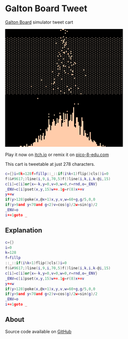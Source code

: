 # Galton Board Tweet
[Galton Board](https://en.wikipedia.org/wiki/Galton_board) simulator tweet cart


[![Pixel rendering of sand falling down pegs and accumulating in the shape of a normal curve](images/cover.png)](https://minimechmedia.itch.io/galton-board-tweet)


Play it now on [itch.io](https://minimechmedia.itch.io/galton-board-tweet) or remix it on [pico-8-edu.com](https://pico-8-edu.com/?c=AHB4YQHOAWnrwd0nH-8ID-AAu3c32RucXnXvcHyQNAbXOxxzyzVFsrUQvMELLBRl097-Aibos4XUEs-QBWXxEM_w09XFRqohYIGhIqkfYskbSROU9XlnBYab2dhaiRREBET0g4Iurqrr1AeyjTRsx6KgqRayrMqyMmuqrFIlG1IlClSJzlEaz1AQXvgWrzHQrL1EsnfcxkNERTcX7CwF71AEUXVaclh8Zn1c13ZtWU1UO1GkEzASNo8SZeXoWtYceGaRFGcOJVemcWjZDUsEa6em4UhZLmy8QvcOWyaZHV0cj-qB-jGikeYAD1zgg7Qqpi7I6mrz5NvfYHnHJVJBo6OT44M7_YqAyMapAwcsHtHspOOTcZlNTdRRVEe6BNG9WgXhxtLaiFLAah1PhIIhuazAuXvVyExxwW5TFYVS2PQJm5t3zOyvhz6JmxMWFsbWlzYHy26k3Cu78QknyY_lg81QNhVno8XKMg==)


This cart is tweetable at just 278 characters.

```lua
c={}i=0k=128f=fillp::_::if(i%k<1)flip()cls()i=0
f(&#9617;)line(i,9,i,70,5)f()line(i,k,i,k-@i,15)
c[i]=c[i]or{x=-k,y=0,v=0,w=0,r=rnd,o=_ENV}
_ENV=c[i]pset(x,y,15)w+=.1g=r(8)x+=v
y+=w
if(y>128)poke(x,@x+1)x,y,v,w=60+g,g/5,0,0
if(y>9and y<70and g<2)v=cos(g)/2w=sin(g)/2
_ENV=o
i+=1goto _
```

## Explanation
```lua
c={}
i=0
k=128
f=fillp
::_::if(i%k<1)flip()cls()i=0
f(&#9617;)line(i,9,i,70,5)f()line(i,k,i,k-@i,15)
c[i]=c[i]or{x=-k,y=0,v=0,w=0,r=rnd,o=_ENV}
_ENV=c[i]pset(x,y,15)w+=.1g=r(8)x+=v
y+=w
if(y>128)poke(x,@x+1)x,y,v,w=60+g,g/5,0,0
if(y>9and y<70and g<2)v=cos(g)/2w=sin(g)/2
_ENV=o
i+=1goto _
```





## About




Source code available on [GitHub](https://github.com/MiniMechMedia/pico8-games/tree/master/carts/galton-board-tweet)

